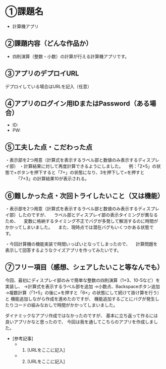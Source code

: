 # ①課題名
- 計算機アプリ

## ②課題内容（どんな作品か）
- 四則演算（整数・小数）の計算が行える計算機アプリです。

## ③アプリのデプロイURL
デプロイしている場合はURLを記入（任意）

## ④アプリのログイン用IDまたはPassword（ある場合）
- ID: 
- PW: 

## ⑤工夫した点・こだわった点
・表示部を2つ用意（計算式を表示するラベル部と数値のみ表示するディスプレイ部）
・計算結果に対して再度計算できるようにしました。
　例：「2+5」の状態で+ボタンを押下すると「7+」の状態になり、3を押下して=を押すと
　　　「7+3」の計算結果10が表示される。

## ⑥難しかった点・次回トライしたいこと（又は機能）
・表示部を2つ用意（計算式を表示するラベル部と数値のみ表示するディスプレイ部）したのですが、
　ラベル部とディスプレイ部の表示タイミングが異なるため、
　変数に格納するタイミング不正でバグが多発して解消するのに時間がかかってしまいました。
　また、現時点では潜在バグもいくつかある状態です。

・今回計算機の機能実装で時間いっぱいとなってしまったので、
　計算問題を表示して回答するようなクイズアプリを作ってみたいです。
　

## ⑦フリー項目（感想、シェアしたいこと等なんでも）
今回、最初にディスプレイ部のみで簡単な整数の四則演算（1+3、10-5など）を実装し、
→計算式を表示するラベル部を追加
→小数点、Backspaceボタン追加
→複数計算（「1+5」の後に×を押すと「6×」の状態にして続けて掛け算を行う）と
機能追加しながら作成を進めたのですが、
機能追加するごとにバグが発生したりコードの組みなおしで時間がかかってしまいました。

ダイナミックなアプリ作成ではなかったのですが、
基本に立ち返って作るには良いアプリかなと思ったので、
今回は我を通してこちらのアプリを作成しました。


- [参考記事]
  - 1. [URLをここに記入]
  - 2. [URLをここに記入]